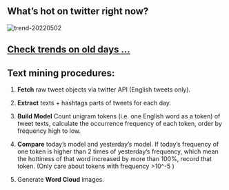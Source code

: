 ## What’s hot on twitter right now?

![trend-20220502][wordcloud]

[wordcloud]: https://raw.githubusercontent.com/xdqc/tweet-trend-everyday/master/word-cloud/trend-20220502.png?token=AF5V4P7ADR6KQBZ4CEDTNIK6AXRMU "trend-20220502"

## [Check trends on old days ...](https://github.com/xdqc/tweet-trend-everyday/tree/master/word-cloud)

## Text mining procedures:

1. **Fetch** raw tweet objects via twitter API (English tweets only).

2. **Extract** texts + hashtags parts of tweets for each day.

3. **Build Model** Count unigram tokens (i.e. one English word as a token) of tweet texts, calculate the occurrence frequency of each token, order by frequency high to low.

4. **Compare** today’s model and yesterday’s model. If today’s frequency of one token is higher than 2 times of yesterday’s frequency, which mean the hottiness of that word increased by more than 100%, record that token. (Only care about tokens with frequency >10^-5 )

5. Generate **Word Cloud** images.

